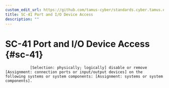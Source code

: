 ```yaml
---
custom_edit_url: https://github.com/tamus-cyber/standards.cyber.tamus.edu/tree/main/content/tamus.edu/TAMUS_profile.xml
title: SC-41 Port and I/O Device Access
description: ""
---
```


# SC-41 Port and I/O Device Access {#sc-41}


               [Selection: physically; logically] disable or remove [Assignment: connection ports or input/output devices] on the following systems or system components: [Assignment: systems or system components].


